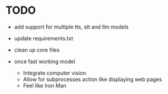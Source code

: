 # TODO

- add support for multiple tts, stt and llm models
- update requirements.txt
- clean up core files
- once fast working model

  - Integrate computer vision
  - Allow for subprocesses action like displaying web pages
  - Feel like Iron Man
